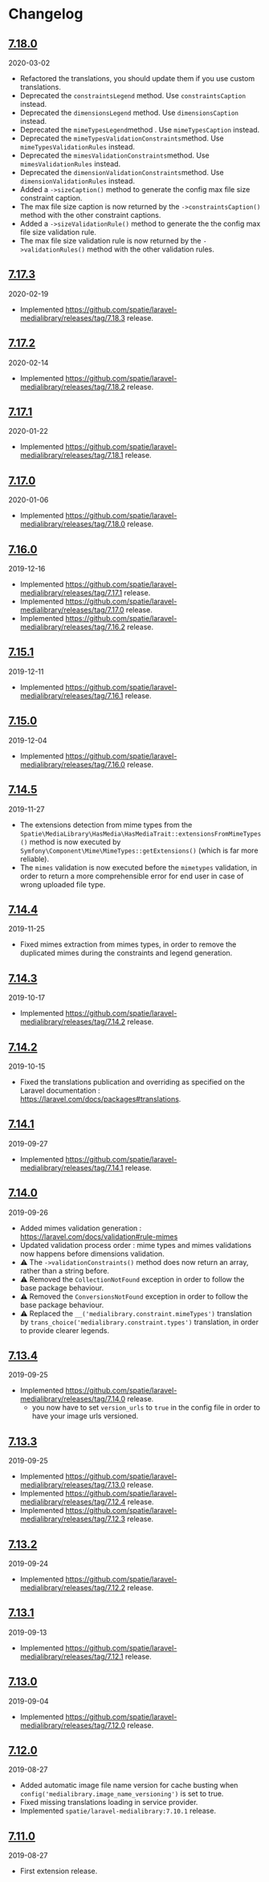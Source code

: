 # Changelog

## [7.18.0](https://github.com/Okipa/laravel-medialibrary-ext/compare/7.17.3...Okipa:7.18.0)

2020-03-02

* Refactored the translations, you should update them if you use custom translations.
* Deprecated the `constraintsLegend` method. Use `constraintsCaption` instead.
* Deprecated the `dimensionsLegend` method. Use `dimensionsCaption` instead.
* Deprecated the `mimeTypesLegend`method . Use `mimeTypesCaption` instead.
* Deprecated the `mimeTypesValidationConstraints`method. Use `mimeTypesValidationRules` instead.
* Deprecated the `mimesValidationConstraints`method. Use `mimesValidationRules` instead.
* Deprecated the `dimensionValidationConstraints`method. Use `dimensionValidationRules` instead.
* Added a `->sizeCaption()` method to generate the config max file size constraint caption.
* The max file size caption is now returned by the `->constraintsCaption()` method with the other constraint captions.
* Added a `->sizeValidationRule()` method to generate the the config max file size validation rule.
* The max file size validation rule is now returned by the `->validationRules()` method with the other validation rules.

## [7.17.3](https://github.com/Okipa/laravel-medialibrary-ext/compare/7.17.2...Okipa:7.17.3)

2020-02-19

* Implemented https://github.com/spatie/laravel-medialibrary/releases/tag/7.18.3 release.

## [7.17.2](https://github.com/Okipa/laravel-medialibrary-ext/compare/7.17.1...Okipa:7.17.2)

2020-02-14

* Implemented https://github.com/spatie/laravel-medialibrary/releases/tag/7.18.2 release.

## [7.17.1](https://github.com/Okipa/laravel-medialibrary-ext/compare/7.17.0...Okipa:7.17.1)

2020-01-22

* Implemented https://github.com/spatie/laravel-medialibrary/releases/tag/7.18.1 release.

## [7.17.0](https://github.com/Okipa/laravel-medialibrary-ext/compare/7.16.0...Okipa:7.17.0)

2020-01-06

* Implemented https://github.com/spatie/laravel-medialibrary/releases/tag/7.18.0 release.

## [7.16.0](https://github.com/Okipa/laravel-medialibrary-ext/compare/7.15.1...Okipa:7.16.0)

2019-12-16

* Implemented https://github.com/spatie/laravel-medialibrary/releases/tag/7.17.1 release.
* Implemented https://github.com/spatie/laravel-medialibrary/releases/tag/7.17.0 release.
* Implemented https://github.com/spatie/laravel-medialibrary/releases/tag/7.16.2 release.

## [7.15.1](https://github.com/Okipa/laravel-medialibrary-ext/compare/7.15.0...Okipa:7.15.1)

2019-12-11

* Implemented https://github.com/spatie/laravel-medialibrary/releases/tag/7.16.1 release.

## [7.15.0](https://github.com/Okipa/laravel-medialibrary-ext/compare/7.14.5...Okipa:7.15.0)

2019-12-04

* Implemented https://github.com/spatie/laravel-medialibrary/releases/tag/7.16.0 release.

## [7.14.5](https://github.com/Okipa/laravel-medialibrary-ext/compare/7.14.4...Okipa:7.14.5)

2019-11-27

* The extensions detection from mime types from the `Spatie\MediaLibrary\HasMedia\HasMediaTrait::extensionsFromMimeTypes()` method is now executed by `Symfony\Component\Mime\MimeTypes::getExtensions()` (which is far more reliable).
* The `mimes` validation is now executed before the `mimetypes` validation, in order to return a more comprehensible error for end user in case of wrong uploaded file type.

## [7.14.4](https://github.com/Okipa/laravel-medialibrary-ext/compare/7.14.3...Okipa:7.14.4)

2019-11-25

* Fixed mimes extraction from mimes types, in order to remove the duplicated mimes during the constraints and legend generation.

## [7.14.3](https://github.com/Okipa/laravel-medialibrary-ext/compare/7.14.2...Okipa:7.14.3)

2019-10-17

* Implemented https://github.com/spatie/laravel-medialibrary/releases/tag/7.14.2 release.

## [7.14.2](https://github.com/Okipa/laravel-medialibrary-ext/compare/7.14.1...Okipa:7.14.2)

2019-10-15

* Fixed the translations publication and overriding as specified on the Laravel documentation : https://laravel.com/docs/packages#translations.

## [7.14.1](https://github.com/Okipa/laravel-medialibrary-ext/compare/7.14.0...Okipa:7.14.1)

2019-09-27

* Implemented https://github.com/spatie/laravel-medialibrary/releases/tag/7.14.1 release.

## [7.14.0](https://github.com/Okipa/laravel-medialibrary-ext/compare/7.13.4...Okipa:7.14.0)

2019-09-26

* Added mimes validation generation : https://laravel.com/docs/validation#rule-mimes
* Updated validation process order : mime types and mimes validations now happens before dimensions validation.
* :warning: The `->validationConstraints()` method does now return an array, rather than a string before.
* :warning: Removed the `CollectionNotFound` exception in order to follow the base package behaviour.
* :warning: Removed the `ConversionsNotFound` exception in order to follow the base package behaviour.
* :warning: Replaced the `__('medialibrary.constraint.mimeTypes')` translation by `trans_choice('medialibrary.constraint.types')` translation, in order to provide clearer legends.

## [7.13.4](https://github.com/Okipa/laravel-medialibrary-ext/compare/7.13.3...Okipa:7.13.4)

2019-09-25

* Implemented https://github.com/spatie/laravel-medialibrary/releases/tag/7.14.0 release.
  * you now have to set `version_urls` to `true` in the config file in order to have your image urls versioned.

## [7.13.3](https://github.com/Okipa/laravel-medialibrary-ext/compare/7.13.2...Okipa:7.13.3)

2019-09-25

* Implemented https://github.com/spatie/laravel-medialibrary/releases/tag/7.13.0 release.
* Implemented https://github.com/spatie/laravel-medialibrary/releases/tag/7.12.4 release.
* Implemented https://github.com/spatie/laravel-medialibrary/releases/tag/7.12.3 release.

## [7.13.2](https://github.com/Okipa/laravel-medialibrary-ext/compare/7.13.1...Okipa:7.13.2)

2019-09-24

* Implemented https://github.com/spatie/laravel-medialibrary/releases/tag/7.12.2 release.

## [7.13.1](https://github.com/Okipa/laravel-medialibrary-ext/compare/7.13.0...Okipa:7.13.1)

2019-09-13

* Implemented https://github.com/spatie/laravel-medialibrary/releases/tag/7.12.1 release.

## [7.13.0](https://github.com/Okipa/laravel-medialibrary-ext/compare/7.12.0...Okipa:7.13.0)

2019-09-04

* Implemented https://github.com/spatie/laravel-medialibrary/releases/tag/7.12.0 release.

## [7.12.0](https://github.com/Okipa/laravel-medialibrary-ext/compare/7.11.0...Okipa:7.12.0)

2019-08-27

* Added automatic image file name version for cache busting when `config('medialibrary.image_name_versioning')` is set to true.
* Fixed missing translations loading in service provider.
* Implemented `spatie/laravel-medialibrary:7.10.1` release.

## [7.11.0](https://github.com/Okipa/laravel-medialibrary-ext/releases/tag/7.11.0)

2019-08-27

* First extension release.
